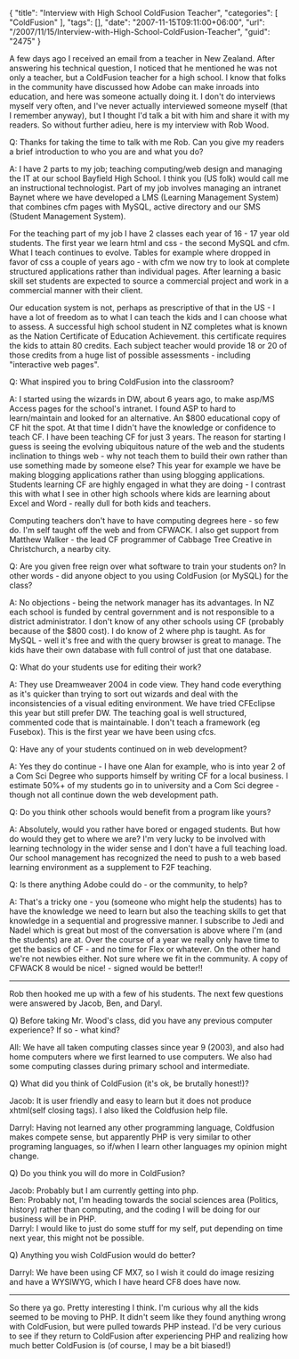 {
	"title": "Interview with High School ColdFusion Teacher",
	"categories": [
		"ColdFusion"
	],
	"tags": [],
	"date": "2007-11-15T09:11:00+06:00",
	"url": "/2007/11/15/Interview-with-High-School-ColdFusion-Teacher",
	"guid": "2475"
}

A few days ago I received an email from a teacher in New Zealand. After answering his technical question, I noticed that he mentioned he was not only a teacher, but a ColdFusion teacher for a high school. I know that folks in the community have discussed how Adobe can make inroads into education, and here was someone actually doing it. I don't do interviews myself very often, and I've never actually interviewed someone myself (that I remember anyway), but I thought I'd talk a bit with him and share it with my readers. So without further adieu, here is my interview with Rob Wood.
<!--more-->
Q: Thanks for taking the time to talk with me Rob. Can you give my readers a brief introduction to who you are and what you do?

A: I have 2 parts to my job; teaching computing/web design and managing the IT at our school Bayfield High School. I think you (US folk) would call me an instructional technologist. Part of my job involves managing an intranet Baynet where we have developed a LMS (Learning Management System) that combines cfm pages with MySQL, active directory and our SMS (Student Management System).

For the teaching part of my job I have 2 classes each year of 16 - 17 year old students. The first year we learn html and css - the second MySQL and cfm. What I teach continues to evolve. Tables for example where dropped in favor of css a couple of years ago - with cfm we now try to look at complete structured applications rather than individual pages. After learning a basic skill set students are expected to source a commercial project and work in a commercial manner with their client.

Our education system is not, perhaps as prescriptive of that in the US - I have a lot of freedom as to what I can teach the kids and I can choose what to assess. A successful high school student in NZ completes what is known as the Nation Certificate of Education Achievement. this certificate requires the kids to attain 80 credits. Each subject teacher would provide 18 or 20 of those credits from a huge list of possible assessments - including "interactive web pages".

Q: What inspired you to bring ColdFusion into the classroom?
 
A: I started using the wizards in DW, about 6 years ago, to make asp/MS Access pages for the school's intranet. I found ASP to hard to learn/maintain and looked for an alternative. An $800 educational copy of CF hit the spot. At that time I didn't have the knowledge or confidence to teach CF. I have been teaching CF for just 3 years. The reason for starting I guess is seeing the evolving ubiquitous nature of the web and the students inclination to things web - why not teach them to build their own rather than use something made by someone else? This year for example we have be making blogging applications rather than using blogging applications. Students learning CF are highly engaged in what they are doing - I contrast this with what I see in other high schools where kids are learning about Excel and Word - really dull for both kids and teachers.

Computing teachers don't have to have computing degrees here - so few do. I'm self taught off the web and from CFWACK. I also get support from Matthew Walker - the lead CF programmer of Cabbage Tree Creative in Christchurch, a nearby city.

Q: Are you given free reign over what software to train your students on? In other words - did anyone object to you using ColdFusion (or MySQL) for the class?

A: No objections - being the network manager has its advantages. In NZ each school is funded by central government and is not responsible to a district administrator. I don't know of any other schools using CF (probably because of the $800 cost). I do know of 2 where php is taught. As for MySQL - well it's free and with the query browser is great to manage. The kids have their own database with full control of just that one database.

Q: What do your students use for editing their work?

A: They use Dreamweaver 2004 in code view. They hand code everything as it's quicker than trying to sort out wizards and deal with the inconsistencies of a visual editing environment. We have tried CFEclipse this year but still prefer DW. The teaching goal is well structured, commented code that is maintainable. I don't teach a framework (eg Fusebox). This is the first year we have been using cfcs.

Q: Have any of your students continued on in web development?

A: Yes they do continue - I have one Alan for example, who is into year 2 of a Com Sci Degree who supports himself by writing CF for a local business. I estimate 50%+ of my students go in to university and a Com Sci degree - though not all continue down the web development path.

Q: Do you think other schools would benefit from a program like yours?

A: Absolutely, would you rather have bored or engaged students. But how do would they get to where we are? I'm very lucky to be involved with learning technology in the wider sense and I don't have a full teaching load. Our school management has recognized the need to push to a web based learning environment as a supplement to F2F teaching.

Q: Is there anything Adobe could do - or the community, to help?

A: That's a tricky one - you (someone who might help the students) has to have the knowledge we need to learn but also the teaching skills to get that knowledge in a sequential and progressive manner. I subscribe to Jedi and Nadel which is great but most of the conversation is above where I'm (and the students) are at. Over the course of a year we really only have time to get the basics of CF - and no time for Flex or whatever. On the other hand we're not newbies either. Not sure where we fit in the community. A copy of CFWACK 8 would be nice! - signed would be better!!

<hr>

Rob then hooked me up with a few of his students. The next few questions were answered by Jacob, Ben, and Daryl.

Q) Before taking Mr. Wood's class, did you have any previous computer experience? If so - what kind?

All: We have all taken computing classes since year 9 (2003), and also had home computers where we first learned to use computers. We also had some computing classes during primary school and intermediate.

Q) What did you think of ColdFusion (it's ok, be brutally honest!)?

Jacob: It is user friendly and easy to learn but it does not produce xhtml(self closing tags). I also liked the Coldfusion help file.<br />

Darryl: Having not learned any other programming language, Coldfusion makes compete sense, but apparently PHP is very similar to other programing languages, so if/when I learn other languages my opinion might change.

Q) Do you think you will do more in ColdFusion?

Jacob: Probably but I am currently getting into php.<br />
Ben: Probably not, I'm heading towards the social sciences area (Politics, history) rather than computing, and the coding I will be doing for our business will be in PHP.<br />
Darryl: I would like to just do some stuff for my self, put depending on time next year, this might not be possible.


Q) Anything you wish ColdFusion would do better?

Darryl: We have been using CF MX7, so I wish it could do image resizing and have a WYSIWYG, which I have heard CF8 does have now.

<hr>

So there ya go. Pretty interesting I think. I'm curious why all the kids seemed to be moving to PHP. It didn't seem like they found anything wrong with ColdFusion, but were pulled towards PHP instead. I'd be very curious to see if they return to ColdFusion after experiencing PHP and realizing how much better ColdFusion is (of course, I may be a bit biased!)